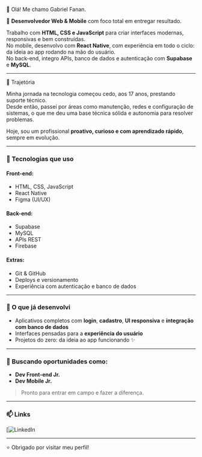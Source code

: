 👋 Olá! Me chamo Gabriel Fanan.

🎯 **Desenvolvedor Web & Mobile** com foco total em entregar resultado.

Trabalho com **HTML, CSS e JavaScript** para criar interfaces modernas, responsivas e bem construídas.  
No mobile, desenvolvo com **React Native**, com experiência em todo o ciclo: da ideia ao app rodando na mão do usuário.  
No back-end, integro APIs, banco de dados e autenticação com **Supabase** e **MySQL**.

---

💼 Trajetória

Minha jornada na tecnologia começou cedo, aos 17 anos, prestando suporte técnico.  
Desde então, passei por áreas como manutenção, redes e configuração de sistemas, o que me deu uma base técnica sólida e autonomia para resolver problemas.

Hoje, sou um profissional **proativo, curioso e com aprendizado rápido**, sempre em evolução.

---

### 🧠 Tecnologias que uso

#### Front-end:
- HTML, CSS, JavaScript  
- React Native  
- Figma (UI/UX)

#### Back-end:
- Supabase  
- MySQL  
- APIs REST  
- Firebase

#### Extras:
- Git & GitHub  
- Deploys e versionamento  
- Experiência com autenticação e banco de dados

---

### 🚀 O que já desenvolvi

- Aplicativos completos com **login**, **cadastro**, **UI responsiva** e **integração com banco de dados**
- Interfaces pensadas para a **experiência do usuário**
- Projetos do zero: da ideia ao app funcionando ✨

---

### 🎯 Buscando oportunidades como:
- **Dev Front-end Jr.**  
- **Dev Mobile Jr.**

> Pronto para entrar em campo e fazer a diferença.

---

### 📫 Links

[![LinkedIn](https://br.linkedin.com/in/gabriel-fanan)  

---

⭐ Obrigado por visitar meu perfil!
